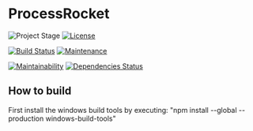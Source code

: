 # ProcessRocket

![Project Stage][project-stage-shield]
[![License][license-shield]](LICENSE)

[![Build Status][ci-image]][ci-url]
[![Maintenance][maintenance-image]][maintenance-url]

[![Maintainability][codeclimate-image]][codeclimate-url]
[![Dependencies Status][david-image]][david-url]


[project-stage-shield]: https://img.shields.io/badge/project%20stage-development-red.svg
[license-shield]: https://img.shields.io/github/license/devRoemer/processrocket.svg
[ci-image]:https://github.com/devRoemer/ProcessRocket/workflows/ci/badge.svg
[ci-url]:https://github.com/devRoemer/ProcessRocket/actions
[maintenance-image]:https://img.shields.io/badge/Maintained%3F-yes-green.svg
[maintenance-url]:https://github.com/devRoemer/ProcessRocket/graphs/commit-activity
[codeclimate-image]:https://api.codeclimate.com/v1/badges/8cc61e8492fda1a3ba83/maintainability
[codeclimate-url]:https://codeclimate.com/github/devRoemer/ProcessRocket/maintainability
[david-image]:https://david-dm.org/devRoemer/ProcessRocket.svg
[david-url]:https://david-dm.org/devRoemer/ProcessRocket

## How to build

First install the windows build tools by executing: "npm install --global --production windows-build-tools"


